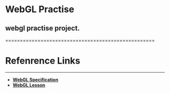# WebGL Practise #
  webgl practise project.  
---------------------------------------------------
===================================================

Refenrence Links
=========
- - -
* **[WebGL Specification](https://www.khronos.org/registry/webgl/specs/latest/#7.1  "WebGL Specification")**
* **[WebGL Lesson](http://learningwebgl.com/blog/?p=28  "WebGL Lesson")**



